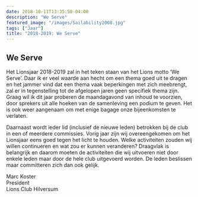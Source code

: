 ```yaml
---
date: 2018-10-11T13:35:58-04:00
description: "We Serve"
featured_image: "/images/Sailability2008.jpg"
tags: ["Jaar"]
title: "2018-2019: We Serve"
---
```

## We Serve

Het Lionsjaar 2018-2019 zal in het teken staan van het Lions motto ‘We Serve’. Daar ik er veel waarde aan hecht om een thema goed uit te dragen en het jammer vind dat een thema vaak beperkingen met zich meebrengt, zal er in tegenstelling tot de afgelopen jaren geen specifiek thema zijn. Graag wil ik dit jaar proberen de maandagavond van inhoud te voorzien, door sprekers uit alle hoeken van de samenleving een podium te geven. Het is ook weer aangenaam om met enige bagage onze bijeenkomsten te verlaten.

Daarnaast wordt ieder lid (inclusief de nieuwe leden) betrokken bij de club in een of meerdere commissies. Vorig jaar zijn wij overeengekomen om het Lionsjaar eens goed tegen het licht te houden. Welke activiteiten zouden wij willen continueren en wat zou er kunnen veranderen? Draagvlak is belangrijk en daarom moeten de activiteiten die wij uitvoeren niet door enkele leden maar door de hele club uitgevoerd worden. De leden beslissen maar committeren zich dan ook gelijk.

Marc Koster    
President  
Lions Club Hilversum  
